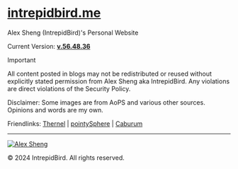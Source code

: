# [intrepidbird.me](https://intrepidbird.me)

Alex Sheng (IntrepidBird)'s Personal Website

Current Version: [**v.56.48.36**](https://github.com/intrepidbird/intrepidbird.github.io/releases/tag/v.56.48.36)

> [!IMPORTANT]  
> All content posted in blogs may not be redistributed or reused without explicitly stated permission from Alex Sheng aka IntrepidBird. Any violations are direct violations of the Security Policy.

Disclaimer: Some images are from AoPS and various other sources. Opinions and words are my own.

Friendlinks: [Thernel](https://thernel.me) | [pointySphere](https://pointysphere.github.io) | [Caburum](https://caburum.is-a.dev)

<!-- Fortuna et Gloria Semper Mecum -->

----------------------------------------------

[![Alex Sheng](https://intrepidbird.me/images/intrepidmaths.jpg)](https://intrepidbird.me/)

© 2024 IntrepidBird. All rights reserved.
